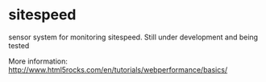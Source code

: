 sitespeed
=========

sensor system for monitoring sitespeed. Still under development and being tested


More information:
http://www.html5rocks.com/en/tutorials/webperformance/basics/
